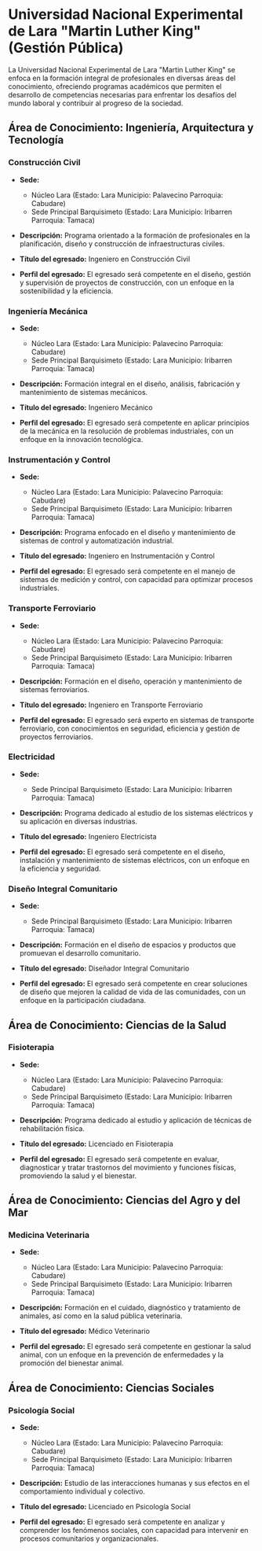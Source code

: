 # Universidad Nacional Experimental de Lara "Martin Luther King" (Gestión Pública)

La Universidad Nacional Experimental de Lara "Martin Luther King" se enfoca en la formación integral de profesionales en diversas áreas del conocimiento, ofreciendo programas académicos que permiten el desarrollo de competencias necesarias para enfrentar los desafíos del mundo laboral y contribuir al progreso de la sociedad.

## Área de Conocimiento: Ingeniería, Arquitectura y Tecnología

### Construcción Civil

* **Sede:** 
  * Núcleo Lara (Estado: Lara Municipio: Palavecino Parroquia: Cabudare)
  * Sede Principal Barquisimeto (Estado: Lara Municipio: Iribarren Parroquia: Tamaca)

* **Descripción:** 
  Programa orientado a la formación de profesionales en la planificación, diseño y construcción de infraestructuras civiles.

* **Título del egresado:** 
  Ingeniero en Construcción Civil

* **Perfil del egresado:** 
  El egresado será competente en el diseño, gestión y supervisión de proyectos de construcción, con un enfoque en la sostenibilidad y la eficiencia.

### Ingeniería Mecánica

* **Sede:** 
  * Núcleo Lara (Estado: Lara Municipio: Palavecino Parroquia: Cabudare)
  * Sede Principal Barquisimeto (Estado: Lara Municipio: Iribarren Parroquia: Tamaca)

* **Descripción:** 
  Formación integral en el diseño, análisis, fabricación y mantenimiento de sistemas mecánicos.

* **Título del egresado:** 
  Ingeniero Mecánico

* **Perfil del egresado:** 
  El egresado será competente en aplicar principios de la mecánica en la resolución de problemas industriales, con un enfoque en la innovación tecnológica.

### Instrumentación y Control

* **Sede:** 
  * Núcleo Lara (Estado: Lara Municipio: Palavecino Parroquia: Cabudare)
  * Sede Principal Barquisimeto (Estado: Lara Municipio: Iribarren Parroquia: Tamaca)

* **Descripción:** 
  Programa enfocado en el diseño y mantenimiento de sistemas de control y automatización industrial.

* **Título del egresado:** 
  Ingeniero en Instrumentación y Control

* **Perfil del egresado:** 
  El egresado será competente en el manejo de sistemas de medición y control, con capacidad para optimizar procesos industriales.

### Transporte Ferroviario

* **Sede:** 
  * Núcleo Lara (Estado: Lara Municipio: Palavecino Parroquia: Cabudare)
  * Sede Principal Barquisimeto (Estado: Lara Municipio: Iribarren Parroquia: Tamaca)

* **Descripción:** 
  Formación en el diseño, operación y mantenimiento de sistemas ferroviarios.

* **Título del egresado:** 
  Ingeniero en Transporte Ferroviario

* **Perfil del egresado:** 
  El egresado será experto en sistemas de transporte ferroviario, con conocimientos en seguridad, eficiencia y gestión de proyectos ferroviarios.

### Electricidad

* **Sede:** 
  * Sede Principal Barquisimeto (Estado: Lara Municipio: Iribarren Parroquia: Tamaca)

* **Descripción:** 
  Programa dedicado al estudio de los sistemas eléctricos y su aplicación en diversas industrias.

* **Título del egresado:** 
  Ingeniero Electricista

* **Perfil del egresado:** 
  El egresado será competente en el diseño, instalación y mantenimiento de sistemas eléctricos, con un enfoque en la eficiencia y seguridad.

### Diseño Integral Comunitario

* **Sede:** 
  * Sede Principal Barquisimeto (Estado: Lara Municipio: Iribarren Parroquia: Tamaca)

* **Descripción:** 
  Formación en el diseño de espacios y productos que promuevan el desarrollo comunitario.

* **Título del egresado:** 
  Diseñador Integral Comunitario

* **Perfil del egresado:** 
  El egresado será competente en crear soluciones de diseño que mejoren la calidad de vida de las comunidades, con un enfoque en la participación ciudadana.

## Área de Conocimiento: Ciencias de la Salud

### Fisioterapia

* **Sede:** 
  * Núcleo Lara (Estado: Lara Municipio: Palavecino Parroquia: Cabudare)
  * Sede Principal Barquisimeto (Estado: Lara Municipio: Iribarren Parroquia: Tamaca)

* **Descripción:** 
  Programa dedicado al estudio y aplicación de técnicas de rehabilitación física.

* **Título del egresado:** 
  Licenciado en Fisioterapia

* **Perfil del egresado:** 
  El egresado será competente en evaluar, diagnosticar y tratar trastornos del movimiento y funciones físicas, promoviendo la salud y el bienestar.

## Área de Conocimiento: Ciencias del Agro y del Mar

### Medicina Veterinaria

* **Sede:** 
  * Núcleo Lara (Estado: Lara Municipio: Palavecino Parroquia: Cabudare)
  * Sede Principal Barquisimeto (Estado: Lara Municipio: Iribarren Parroquia: Tamaca)

* **Descripción:** 
  Formación en el cuidado, diagnóstico y tratamiento de animales, así como en la salud pública veterinaria.

* **Título del egresado:** 
  Médico Veterinario

* **Perfil del egresado:** 
  El egresado será competente en gestionar la salud animal, con un enfoque en la prevención de enfermedades y la promoción del bienestar animal.

## Área de Conocimiento: Ciencias Sociales

### Psicología Social

* **Sede:** 
  * Núcleo Lara (Estado: Lara Municipio: Palavecino Parroquia: Cabudare)
  * Sede Principal Barquisimeto (Estado: Lara Municipio: Iribarren Parroquia: Tamaca)

* **Descripción:** 
  Estudio de las interacciones humanas y sus efectos en el comportamiento individual y colectivo.

* **Título del egresado:** 
  Licenciado en Psicología Social

* **Perfil del egresado:** 
  El egresado será competente en analizar y comprender los fenómenos sociales, con capacidad para intervenir en procesos comunitarios y organizacionales.
